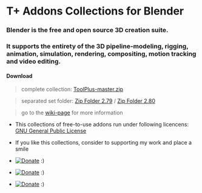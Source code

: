  # T+ Addons Collections for Blender 
 ### Blender is the free and open source 3D creation suite. 
 ### It supports the entirety of the 3D pipeline-modeling, rigging, animation, simulation, rendering, compositing, motion tracking and video editing.

 #### Download

   > complete collection: [ToolPlus-master.zip](https://github.com/mkbreuer/ToolPlus/archive/master.zip)

   > separated set folder: [Zip Folder 2.79](https://github.com/mkbreuer/ToolPlus/tree/master/2.79/Sets/zip) / [Zip Folder 2.80](https://github.com/mkbreuer/ToolPlus/tree/master/2.80/Sets/zip)

   > go to the [wiki-page](https://github.com/mkbreuer/ToolPlus/wiki) for more information


* This collections of free-to-use addons run under following licencens: [GNU General Public License](https://www.gnu.org/licenses/gpl-3.0.html) 

* If you like this collections, consider to supporting my work and place a smile

*  [![Donate](https://raw.githubusercontent.com/mkbreuer/TP-Courier/master/Images/donate_patreon.png)](https://www.patreon.com/tpc_mkbreuer)   :)

*  [![Donate](https://raw.githubusercontent.com/mkbreuer/TP-Courier/master/Images/donate_pp.png)](https://www.paypal.com/cgi-bin/webscr?cmd=_s-xclick&hosted_button_id=KB6G3HNM86H9C&source=url)   :)

*  [![Donate](https://raw.githubusercontent.com/mkbreuer/TP-Courier/master/Images/donate_gumroad.png)](https://gumroad.com/l/tp_courier)   :)
